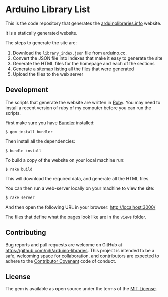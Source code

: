 Arduino Library List
====================

This is the code repository that generates the [arduinolibraries.info] website.

It is a statically generated website.

The steps to generate the site are:

1. Download the ```library_index.json``` file from arduino.cc.
2. Convert the JSON file into indexes that make it easy to generate the site
3. Generate the HTML files for the homepage and each of the sections
4. Generate a sitemap listing all the files that were generated
5. Upload the files to the web server



## Development

The scripts that generate the website are written in [Ruby]. You may need to install a recent version of ruby of my computer before you can run the scripts.

First make sure you have [Bundler] installed:

    $ gem install bundler

Then install all the dependencies:

    $ bundle install

To build a copy of the website on your local machine run:

    $ rake build

This will download the required data, and generate all the HTML files.

You can then run a web-server locally on your machine to view the site:

    $ rake server

And then open the following URL in your browser: [http://localhost:3000/]

The files that define what the pages look like are in the `views` folder.


## Contributing

Bug reports and pull requests are welcome on GitHub at https://github.com/njh/arduino-libraries. This project is intended to be a safe, welcoming space for collaboration, and contributors are expected to adhere to the [Contributor Covenant](http://contributor-covenant.org) code of conduct.


## License

The gem is available as open source under the terms of the [MIT License].



[arduinolibraries.info]:     http://arduinolibraries.info/
[MIT License]:               http://opensource.org/licenses/MIT
[Ruby]:                      http://ruby-lang.org/
[Bundler]:                   http://bundler.io/
[http://localhost:3000/]:    http://localhost:3000/

